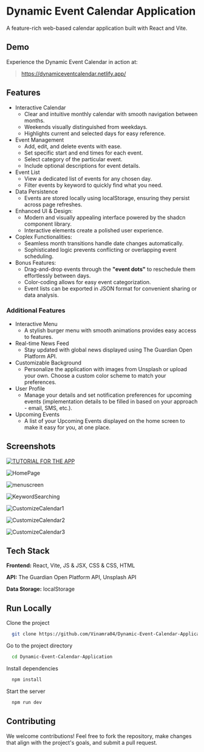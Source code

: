 # Dynamic Event Calendar Application

A feature-rich web-based calendar application built with React and Vite.
## Demo

Experience the Dynamic Event Calendar in action at:

> https://dynamiceventcalendar.netlify.app/
## Features

* Interactive Calendar
    - Clear and intuitive monthly calendar with smooth navigation between months.
    - Weekends visually distinguished from weekdays.
    - Highlights current and selected days for easy reference. 
* Event Management
    - Add, edit, and delete events with ease.
    - Set specific start and end times for each event.
    - Select category of the particular event.
    - Include optional descriptions for event details.
* Event List
    - View a dedicated list of events for any chosen day.
    - Filter events by keyword to quickly find what you need.
* Data Persistence
    - Events are stored locally using localStorage, ensuring they persist across page refreshes.
* Enhanced UI & Design:
    - Modern and visually appealing interface powered by the shadcn component library.
    - Interactive elements create a polished user experience.
* Coplex Functionalities:
    - Seamless month transitions handle date changes automatically.
    - Sophisticated logic prevents conflicting or overlapping event scheduling.
* Bonus Features:
    - Drag-and-drop events through the __"event dots"__ to reschedule them effortlessly between days.
    - Color-coding allows for easy event categorization.
    - Event lists can be exported in JSON format for convenient sharing or data analysis.
### Additional Features
* Interactive Menu
    - A stylish burger menu with smooth animations provides easy access to features.
* Real-time News Feed
    - Stay updated with global news displayed using The Guardian Open Platform API.
* Customizable Background
    - Personalize the application with images from Unsplash or upload your own. Choose a custom color scheme to match your preferences.
* User Profile
    - Manage your details and set notification preferences for upcoming events (implementation details to be filled in based on your approach - email, SMS, etc.).
* Upcoming Events
    - A list of your Upcoming Events displayed on the home screen to make it easy for you, at one place.

## Screenshots

[![TUTORIAL FOR THE APP](http://img.youtube.com/vi/7OAbs1Q16pg/0.jpg)](http://www.youtube.com/watch?v=7OAbs1Q16pg "Tutorial")


![HomePage](https://github.com/user-attachments/assets/8d08bac7-ef93-4cee-8272-d24fe65c9013)


![menuscreen](https://github.com/user-attachments/assets/ba0ee6cb-01b7-41a5-aa70-25a6f4ad7165)


![KeywordSearching](https://github.com/user-attachments/assets/9fd45bb8-9008-4a26-a97c-0ae305961dcb)


![CustomizeCalendar1](https://github.com/user-attachments/assets/72be3587-4033-4b2b-b5dc-5e78046098bc)


![CustomizeCalendar2](https://github.com/user-attachments/assets/cb865ca5-7199-470f-97bb-c9cc1c2b5017)


![CustomizeCalendar3](https://github.com/user-attachments/assets/3ff5105c-7cad-41b1-861a-4f2a567b1897)



## Tech Stack

**Frontend:** React, Vite, JS & JSX, CSS & CSS, HTML

**API:** The Guardian Open Platform API, Unsplash API

**Data Storage:** localStorage


## Run Locally

Clone the project

```bash
  git clone https://github.com/Vinamra04/Dynamic-Event-Calendar-Application.git
```

Go to the project directory

```bash
  cd Dynamic-Event-Calendar-Application
```

Install dependencies

```bash
  npm install
```

Start the server

```bash
  npm run dev
```


## Contributing

We welcome contributions! Feel free to fork the repository, make changes that align with the project's goals, and submit a pull request.
